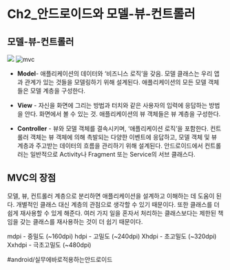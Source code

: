 # Ch2_안드로이드와 모델-뷰-컨트롤러
## 모델-뷰-컨트롤러
![](Ch2_%E1%84%8B%E1%85%A1%E1%86%AB%E1%84%83%E1%85%B3%E1%84%85%E1%85%A9%E1%84%8B%E1%85%B5%E1%84%83%E1%85%B3%E1%84%8B%E1%85%AA%20%E1%84%86%E1%85%A9%E1%84%83%E1%85%A6%E1%86%AF-%E1%84%87%E1%85%B2-%E1%84%8F%E1%85%A5%E1%86%AB%E1%84%90%E1%85%B3%E1%84%85%E1%85%A9%E1%86%AF%E1%84%85%E1%85%A5/6432770B-7CA9-4A76-96CF-481CD9217F92.png)
![mvc](https://image.slidesharecdn.com/05-activitiesviews-150604081932-lva1-app6891/95/android-activities-views-50-638.jpg?cb=1433406535)

- **Model**- 애플리케이션의 데이터와 ‘비즈니스 로직’을 갖음. 모델 클래스는 우리 앱과 관계가 있는 것들을 모델링하기 위해 설계된다. 애플리케이션의 모든 모델 객체들은 모델 계층을 구성한다.

- **View** - 자신을 화면에 그리는 방법과 터치와 같은 사용자의 입력에 응답하는 방법을 안다. 화면에서 볼 수 있는 것. 애플리케이션의 뷰 객체들은 뷰 계층을 구성한다.

- **Controller** - 뷰와 모델 객체를 결속시키며, ‘애플리케이션 로직’을 포함한다. 컨트롤러 객체는 뷰 객체에 의해 촉발되는 다양한 이벤트에 응답하고, 모델 객체 및 뷰 계층과 주고받는 데이터의 흐름을 관리하기 위해 설계된다. 안드로이드에서 컨트롤러는 일반적으로 Activity나 Fragment   또는 Service의 서브 클래스다.


## MVC의 장점
모델, 뷰, 컨트롤러 계층으로 분리하면 애플리케이션을 설계하고 이해하는 데 도움이 된다. 개별적인 클래스 대신 계층의 관점으로 생각할 수 있기 때문이다.
또한 클래스를 더 쉽게 재사용할 수 있게 해준다. 여러 가지 일을 혼자서 처리하는 클래스보다는 제한된 책임을 갖는 클래스를 재사용하는 것이 더 쉽기 때문이다.

mdpi - 중밀도 (~160dpi)
hdpi - 고밀도 (~240dpi)
Xhdpi - 초고밀도 (~320dpi)
Xxhdpi - 극초고밀도 (~480dpi)
 


#android/실무에바로적용하는안드로이드